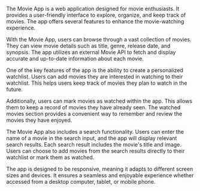 The Movie App is a web application designed for movie enthusiasts. It provides a user-friendly interface to explore, organize, and keep track of movies. The app offers several features to enhance the movie-watching experience.

With the Movie App, users can browse through a vast collection of movies. They can view movie details such as title, genre, release date, and synopsis. The app utilizes an external Movie API to fetch and display accurate and up-to-date information about each movie.

One of the key features of the app is the ability to create a personalized watchlist. Users can add movies they are interested in watching to their watchlist. This helps users keep track of movies they plan to watch in the future.

Additionally, users can mark movies as watched within the app. This allows them to keep a record of movies they have already seen. The watched movies section provides a convenient way to remember and review the movies they have enjoyed.

The Movie App also includes a search functionality. Users can enter the name of a movie in the search input, and the app will display relevant search results. Each search result includes the movie's title and image. Users can choose to add movies from the search results directly to their watchlist or mark them as watched.

The app is designed to be responsive, meaning it adapts to different screen sizes and devices. It ensures a seamless and enjoyable experience whether accessed from a desktop computer, tablet, or mobile phone.
